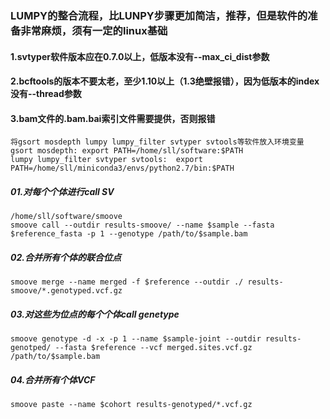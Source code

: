 ### LUMPY的整合流程，比LUNPY步骤更加简洁，推荐，但是软件的准备非常麻烦，须有一定的linux基础
#### 1.svtyper软件版本应在0.7.0以上，低版本没有--max_ci_dist参数
#### 2.bcftools的版本不要太老，至少1.10以上（1.3绝壁报错），因为低版本的index没有--thread参数
#### 3.bam文件的.bam.bai索引文件需要提供，否则报错
```
将gsort mosdepth lumpy lumpy_filter svtyper svtools等软件放入环境变量
gsort mosdepth: export PATH=/home/sll/software:$PATH
lumpy lumpy_filter svtyper svtools:  export PATH=/home/sll/miniconda3/envs/python2.7/bin:$PATH
```
##### 01.对每个个体进行call SV
```
/home/sll/software/smoove
smoove call --outdir results-smoove/ --name $sample --fasta $reference_fasta -p 1 --genotype /path/to/$sample.bam
```

##### 02.合并所有个体的联合位点
```
smoove merge --name merged -f $reference --outdir ./ results-smoove/*.genotyped.vcf.gz
```
##### 03.对这些为位点的每个个体call genetype
```
smoove genotype -d -x -p 1 --name $sample-joint --outdir results-genotped/ --fasta $reference --vcf merged.sites.vcf.gz /path/to/$sample.bam
```
##### 04.合并所有个体VCF
```
smoove paste --name $cohort results-genotyped/*.vcf.gz
```
